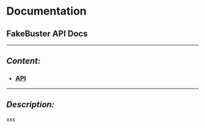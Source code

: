 # Documentation

## **FakeBuster** API Docs

---

## *Content:*

- ### [**API**](https://github.com/Walu064/FakeBuster/tree/master/docs/api)

---

## *Description:*

xxx

